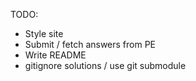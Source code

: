 TODO:
- Style site
- Submit / fetch answers from PE
- Write README
- gitignore solutions / use git submodule
